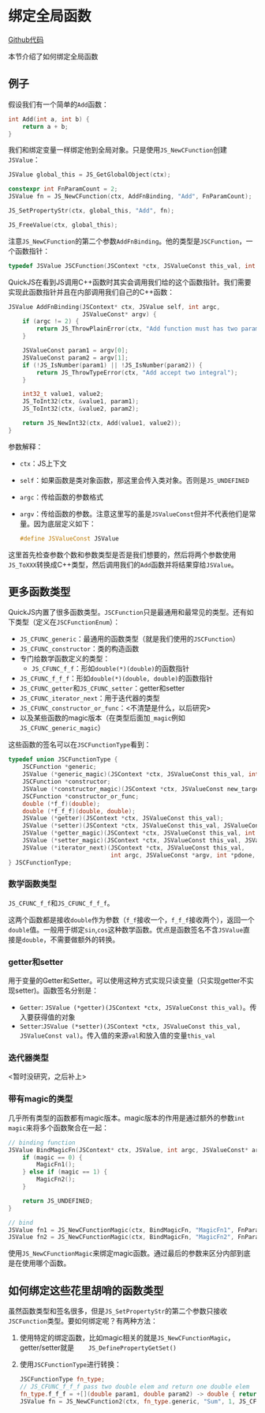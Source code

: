 # 绑定全局函数

[Github代码](https://github.com/VisualGMQ/quickjs-cpp-binding-demo/tree/master/demos/04-BindingGlobalFunctions)

本节介绍了如何绑定全局函数

## 例子

假设我们有一个简单的`Add`函数：

```cpp
int Add(int a, int b) {
    return a + b; 
}
```

我们和绑定变量一样绑定他到全局对象。只是使用`JS_NewCFunction`创建`JSValue`：

```cpp
JSValue global_this = JS_GetGlobalObject(ctx);

constexpr int FnParamCount = 2;
JSValue fn = JS_NewCFunction(ctx, AddFnBinding, "Add", FnParamCount);

JS_SetPropertyStr(ctx, global_this, "Add", fn);

JS_FreeValue(ctx, global_this);
```

注意`JS_NewCFunction`的第二个参数`AddFnBinding`。他的类型是`JSCFunction`，一个函数指针：

```cpp
typedef JSValue JSCFunction(JSContext *ctx, JSValueConst this_val, int argc, JSValueConst *argv);
```

QuickJS在看到JS调用C++函数时其实会调用我们给的这个函数指针。我们需要实现此函数指针并且在内部调用我们自己的C++函数：

```cpp
JSValue AddFnBinding(JSContext* ctx, JSValue self, int argc,
                     JSValueConst* argv) {
    if (argc != 2) {
        return JS_ThrowPlainError(ctx, "Add function must has two parameters");
    }

    JSValueConst param1 = argv[0];
    JSValueConst param2 = argv[1];
    if (!JS_IsNumber(param1) || !JS_IsNumber(param2)) {
        return JS_ThrowTypeError(ctx, "Add accept two integral");
    }

    int32_t value1, value2;
    JS_ToInt32(ctx, &value1, param1);
    JS_ToInt32(ctx, &value2, param2);

    return JS_NewInt32(ctx, Add(value1, value2));
}
```

参数解释：

* `ctx`：JS上下文

* `self`：如果函数是类对象函数，那这里会传入类对象。否则是`JS_UNDEFINED`

* `argc`：传给函数的参数格式

* `argv`：传给函数的参数。注意这里写的虽是`JSValueConst`但并不代表他们是常量。因为底层定义如下：

  ```cpp
  #define JSValueConst JSValue
  ```

这里首先检查参数个数和参数类型是否是我们想要的，然后将两个参数使用`JS_ToXXX`转换成C++类型，然后调用我们的`Add`函数并将结果穿给`JSValue`。

## 更多函数类型

QuickJS内置了很多函数类型。`JSCFunction`只是最通用和最常见的类型。还有如下类型（定义在`JSCFunctionEnum`）：

* `JS_CFUNC_generic`：最通用的函数类型（就是我们使用的`JSCFunction`）
* `JS_CFUNC_constructor`：类的构造函数
* 专门给数学函数定义的类型：
  * `JS_CFUNC_f_f`：形如`double(*)(double)`的函数指针
* `JS_CFUNC_f_f_f`：形如`double(*)(double, double)`的函数指针
* `JS_CFUNC_getter`和`JS_CFUNC_setter`：getter和setter
* `JS_CFUNC_iterator_next`：用于迭代器的类型
* `JS_CFUNC_constructor_or_func`：<不清楚是什么，以后研究>
* 以及某些函数的magic版本（在类型后面加`_magic`例如`JS_CFUNC_generic_magic`）

这些函数的签名可以在`JSCFunctionType`看到：

```cpp
typedef union JSCFunctionType {
    JSCFunction *generic;
    JSValue (*generic_magic)(JSContext *ctx, JSValueConst this_val, int argc, JSValueConst *argv, int magic);
    JSCFunction *constructor;
    JSValue (*constructor_magic)(JSContext *ctx, JSValueConst new_target, int argc, JSValueConst *argv, int magic);
    JSCFunction *constructor_or_func;
    double (*f_f)(double);
    double (*f_f_f)(double, double);
    JSValue (*getter)(JSContext *ctx, JSValueConst this_val);
    JSValue (*setter)(JSContext *ctx, JSValueConst this_val, JSValueConst val);
    JSValue (*getter_magic)(JSContext *ctx, JSValueConst this_val, int magic);
    JSValue (*setter_magic)(JSContext *ctx, JSValueConst this_val, JSValueConst val, int magic);
    JSValue (*iterator_next)(JSContext *ctx, JSValueConst this_val,
                             int argc, JSValueConst *argv, int *pdone, int magic);
} JSCFunctionType;
```

### 数学函数类型

`JS_CFUNC_f_f`和`JS_CFUNC_f_f_f`。

这两个函数都是接收`double`作为参数（`f_f`接收一个，`f_f_f`接收两个），返回一个`double`值。一般用于绑定`sin`,`cos`这种数学函数。优点是函数签名不含`JSValue`直接是`double`，不需要做额外的转换。

### getter和setter

用于变量的Getter和Setter。可以使用这种方式实现只读变量（只实现getter不实现setter)。函数签名分别是：

* `Getter`: `JSValue (*getter)(JSContext *ctx, JSValueConst this_val)`。传入要获得值的对象
* `Setter`:`JSValue (*setter)(JSContext *ctx, JSValueConst this_val, JSValueConst val)`。传入值的来源`val`和放入值的变量`this_val`

### 迭代器类型

<暂时没研究，之后补上>

### 带有magic的类型

几乎所有类型的函数都有magic版本。magic版本的作用是通过额外的参数`int magic`来将多个函数聚合在一起：

```cpp
// binding function
JSValue BindMagicFn(JSContext* ctx, JSValue, int argc, JSValueConst* argv, int magic) {
    if (magic == 0) {
        MagicFn1();
    } else if (magic == 1) {
        MagicFn2();
    }

    return JS_UNDEFINED;
}

// bind
JSValue fn1 = JS_NewCFunctionMagic(ctx, BindMagicFn, "MagicFn1", FnParamCount, JS_CFUNC_generic_magic, 0);
JSValue fn2 = JS_NewCFunctionMagic(ctx, BindMagicFn, "MagicFn2", FnParamCount, JS_CFUNC_generic_magic, 1);
```

使用`JS_NewCFunctionMagic`来绑定magic函数。通过最后的参数来区分内部到底是在使用哪个函数。

## 如何绑定这些花里胡哨的函数类型

虽然函数类型和签名很多，但是`JS_SetPropertyStr`的第二个参数只接收`JSCFunction`类型。要如何绑定呢？有两种方法：

1. 使用特定的绑定函数，比如magic相关的就是`JS_NewCFunctionMagic`，getter/setter就是`    JS_DefinePropertyGetSet()`

2. 使用`JSCFunctionType`进行转换：

   ```cpp
   JSCFunctionType fn_type;
   // JS_CFUNC_f_f_f pass two double elem and return one double elem
   fn_type.f_f_f = +[](double param1, double param2) -> double { return param1 + param2; };
   JSValue fn = JS_NewCFunction2(ctx, fn_type.generic, "Sum", 1, JS_CFUNC_f_f_f, 0);
   ```